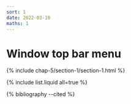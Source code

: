 ```yaml
---
sort: 1
date: 2022-03-10
maths: 1
---
```


# Window top bar menu


{% include chap-5/section-1/section-1.html %}

{% include list.liquid all=true %}

{% bibliography --cited %}


